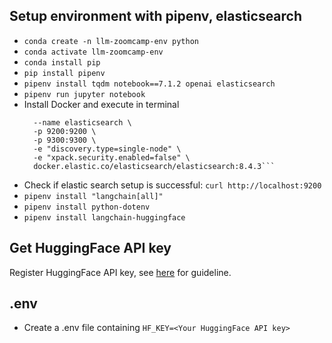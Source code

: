 ## Setup environment with pipenv, elasticsearch
- ```conda create -n llm-zoomcamp-env python```
- ```conda activate llm-zoomcamp-env```
- ```conda install pip```
- ```pip install pipenv```
- ```pipenv install tqdm notebook==7.1.2 openai elasticsearch```
- ```pipenv run jupyter notebook```
- Install Docker and execute in terminal 
  ```docker run -it \
    --name elasticsearch \
    -p 9200:9200 \
    -p 9300:9300 \
    -e "discovery.type=single-node" \
    -e "xpack.security.enabled=false" \
    docker.elastic.co/elasticsearch/elasticsearch:8.4.3```
- Check if elastic search setup is successful: ```curl http://localhost:9200```
- ```pipenv install "langchain[all]"```
- ```pipenv install python-dotenv```
- ```pipenv install langchain-huggingface```

## Get HuggingFace API key
Register HuggingFace API key, see [here](https://youtu.be/jo_fTD2H4xA?si=tQ3l77ucRzaVwa6D) for guideline.

## .env
- Create a .env file containing ```HF_KEY=<Your HuggingFace API key>```